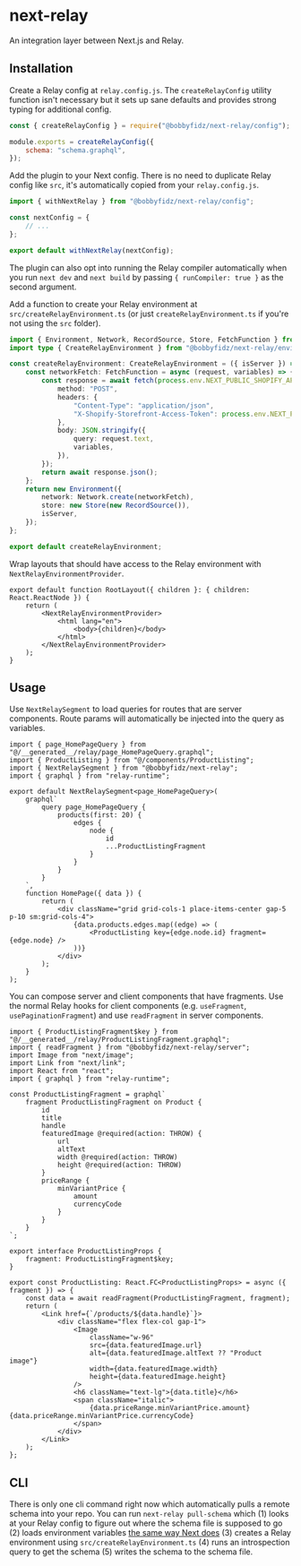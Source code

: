# next-relay

An integration layer between Next.js and Relay.

## Installation

Create a Relay config at `relay.config.js`. The `createRelayConfig` utility function isn't necessary but it sets up sane defaults and provides strong typing for additional config.

```javascript
const { createRelayConfig } = require("@bobbyfidz/next-relay/config");

module.exports = createRelayConfig({
    schema: "schema.graphql",
});
```

Add the plugin to your Next config. There is no need to duplicate Relay config like `src`, it's automatically copied from your `relay.config.js`.

```javascript
import { withNextRelay } from "@bobbyfidz/next-relay/config";

const nextConfig = {
    // ...
};

export default withNextRelay(nextConfig);
```

The plugin can also opt into running the Relay compiler automatically when you run `next dev` and `next build` by passing `{ runCompiler: true }` as the second argument.

Add a function to create your Relay environment at `src/createRelayEnvironment.ts` (or just `createRelayEnvironment.ts` if you're not using the `src` folder).

```typescript
import { Environment, Network, RecordSource, Store, FetchFunction } from "relay-runtime";
import type { CreateRelayEnvironment } from "@bobbyfidz/next-relay/environment";

const createRelayEnvironment: CreateRelayEnvironment = ({ isServer }) => {
    const networkFetch: FetchFunction = async (request, variables) => {
        const response = await fetch(process.env.NEXT_PUBLIC_SHOPIFY_API_URL!, {
            method: "POST",
            headers: {
                "Content-Type": "application/json",
                "X-Shopify-Storefront-Access-Token": process.env.NEXT_PUBLIC_SHOPIFY_TOKEN!,
            },
            body: JSON.stringify({
                query: request.text,
                variables,
            }),
        });
        return await response.json();
    };
    return new Environment({
        network: Network.create(networkFetch),
        store: new Store(new RecordSource()),
        isServer,
    });
};

export default createRelayEnvironment;
```

Wrap layouts that should have access to the Relay environment with `NextRelayEnvironmentProvider`.

```tsx
export default function RootLayout({ children }: { children: React.ReactNode }) {
    return (
        <NextRelayEnvironmentProvider>
            <html lang="en">
                <body>{children}</body>
            </html>
        </NextRelayEnvironmentProvider>
    );
}
```

## Usage

Use `NextRelaySegment` to load queries for routes that are server components. Route params will automatically be injected into the query as variables.

```tsx
import { page_HomePageQuery } from "@/__generated__/relay/page_HomePageQuery.graphql";
import { ProductListing } from "@/components/ProductListing";
import { NextRelaySegment } from "@bobbyfidz/next-relay";
import { graphql } from "relay-runtime";

export default NextRelaySegment<page_HomePageQuery>(
    graphql`
        query page_HomePageQuery {
            products(first: 20) {
                edges {
                    node {
                        id
                        ...ProductListingFragment
                    }
                }
            }
        }
    `,
    function HomePage({ data }) {
        return (
            <div className="grid grid-cols-1 place-items-center gap-5 p-10 sm:grid-cols-4">
                {data.products.edges.map((edge) => (
                    <ProductListing key={edge.node.id} fragment={edge.node} />
                ))}
            </div>
        );
    }
);
```

You can compose server and client components that have fragments. Use the normal Relay hooks for client components (e.g. `useFragment`, `usePaginationFragment`) and use `readFragment` in server components.

```tsx
import { ProductListingFragment$key } from "@/__generated__/relay/ProductListingFragment.graphql";
import { readFragment } from "@bobbyfidz/next-relay/server";
import Image from "next/image";
import Link from "next/link";
import React from "react";
import { graphql } from "relay-runtime";

const ProductListingFragment = graphql`
    fragment ProductListingFragment on Product {
        id
        title
        handle
        featuredImage @required(action: THROW) {
            url
            altText
            width @required(action: THROW)
            height @required(action: THROW)
        }
        priceRange {
            minVariantPrice {
                amount
                currencyCode
            }
        }
    }
`;

export interface ProductListingProps {
    fragment: ProductListingFragment$key;
}

export const ProductListing: React.FC<ProductListingProps> = async ({ fragment }) => {
    const data = await readFragment(ProductListingFragment, fragment);
    return (
        <Link href={`/products/${data.handle}`}>
            <div className="flex flex-col gap-1">
                <Image
                    className="w-96"
                    src={data.featuredImage.url}
                    alt={data.featuredImage.altText ?? "Product image"}
                    width={data.featuredImage.width}
                    height={data.featuredImage.height}
                />
                <h6 className="text-lg">{data.title}</h6>
                <span className="italic">
                    {data.priceRange.minVariantPrice.amount} {data.priceRange.minVariantPrice.currencyCode}
                </span>
            </div>
        </Link>
    );
};
```

## CLI

There is only one cli command right now which automatically pulls a remote schema into your repo. You can run `next-relay pull-schema` which (1) looks at your Relay config to figure out where
the schema file is supposed to go (2) loads environment variables [the same way Next does](https://nextjs.org/docs/app/building-your-application/configuring/environment-variables#environment-variable-load-order) (3) creates a Relay environment using `src/createRelayEnvironment.ts` (4) runs an introspection query to get the schema (5) writes the schema to the schema file.
